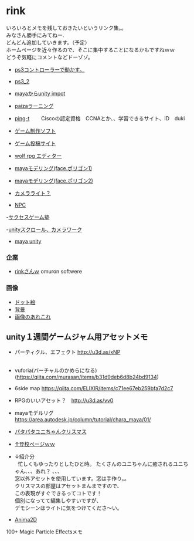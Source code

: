 # rink
いろいろとメモを残しておきたいというリンク集。。  
みなさん勝手にみてねー.  
どんどん追加していきます。（予定）  
ホームページを近々作るので、そこに集中することになるかもですねｗｗ  
どうぞ気軽にコメントなどドーゾゾ。  

- [ps3コントローラーで動かす。](http://gametukurikata.com/program/ps3gamepad)
- [ps3_2](http://gametukurikata.com/category/fps)

- [mayaからunity impot](http://indiegame-japan.com/2016/04/13/post-131/)


- [paizaラーニング](https://paiza.jp/works)

- [ping-t](http://ping-t.com/)　　
Ciscoの認定資格　CCNAとか、、学習できるサイト、ID　duki


- [ゲーム制作ソフト](http://www.freem.ne.jp/contents/create/tool.html)

- [ゲーム投稿サイト](https://itch.io/games)

- [wolf rpg エディター](http://www.silversecond.com/WolfRPGEditor/)


- [mayaモデリング(face.ポリゴン1)](http://www.cg-ya.net/3dcg/3dmodeling_howto/3dcg-modeling-way/)
- [mayaモデリング(face.ポリゴン2)](https://www.youtube.com/watch?v=xzmg0grXHyE)
- [カメラライト？](http://thankstotoday.com/modeling-shadows/)

- [NPC](http://www6.plala.or.jp/mnagaku/paper/mps18.html)

-[サクセスゲーム塾](https://www.success-corp.co.jp/)
 
-[unityスクロール、カメラワーク](http://gomafrontier.com/unity/1010)

- [maya unity](https://youtu.be/0awywk4IqRU)
 
### 企業
- [rinkさんｗ](http://linx.jp/company/partner.html)
omuron softwere

### 画像
- [ドット絵](http://design.kayac.com/topics/2012/02/post-47.php)
- [背景](http://otarunet.com/it/webdesign/photoshop-photo-illustration/)
- [画像のあれこれ](http://photoshop-illustrator-meijinkai.info/photoshop-train/file-formats)

## unity１週間ゲームジャム用アセットメモ
 - パーティクル、エフェクト http://u3d.as/xNP
##
 - vuforia(バーチャルのかめらになる) (https://qiita.com/murasan/items/b31d9deb6d8b24bd9134)  
 
 - 6side map https://qiita.com/ELIXIR/items/c71ee67eb259bfa7d2c7  
 - RPGのいいアセット？　http://u3d.as/vv0
 - mayaモデルリグ　https://area.autodesk.jp/column/tutorial/chara_maya/01/
 
 - [パタパタユニちゃんクリスマス](https://raw.githubusercontent.com/175B005/rink/master/patapataunitychan.jpg.png)
 - [↑登校ページｗｗ](http://assetstore.info/eventandcontest/themechallenge/chiristmas/)
 - ↓紹介分  
   忙しくもゆったりとしたひと時。  たくさんのユニちゃんに癒されるユニちゃん、、、あれ？  、、、  
   窓以外アセットを使用しています。窓は手作り。。  
   クリスマスの部屋はアセットまんまですので、  
   この表現がすぐできるってコトです！  
   個別になってて編集しやすいですが、  
   デモシーンはライトに気をつけてくださ～い。  
   
 - [Anima2D](http://techblog.sega.jp/entry/2018/03/26/100000)
 
 100+ Magic Particle Effectsメモ
